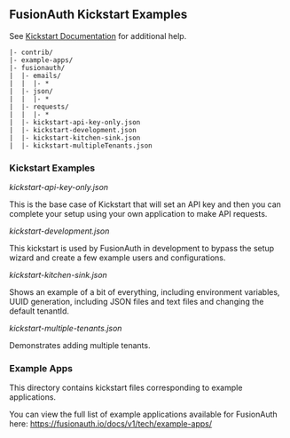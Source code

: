 ## FusionAuth Kickstart Examples

See [Kickstart Documentation](https://fusionauth.io/docs/v1/tech/installation-guide/kickstart) for additional help.


```
|- contrib/
|- example-apps/
|- fusionauth/
|  |- emails/
|  |  |- *
|  |- json/
|  |  |- *
|  |- requests/
|  |  |- *
|  |- kickstart-api-key-only.json
|  |- kickstart-development.json
|  |- kickstart-kitchen-sink.json
|  |- kickstart-multipleTenants.json
```

### Kickstart Examples

*kickstart-api-key-only.json*

This is the base case of Kickstart that will set an API key and then you can complete your setup using your own application to make API requests.

*kickstart-development.json*

This kickstart is used by FusionAuth in development to bypass the setup wizard and create a few example users and configurations.

*kickstart-kitchen-sink.json*

Shows an example of a bit of everything, including environment variables, UUID generation, including JSON files and text files and changing the default tenantId.

*kickstart-multiple-tenants.json*

Demonstrates adding multiple tenants.

### Example Apps

This directory contains kickstart files corresponding to example applications. 

You can view the full list of example applications available for FusionAuth here: https://fusionauth.io/docs/v1/tech/example-apps/
